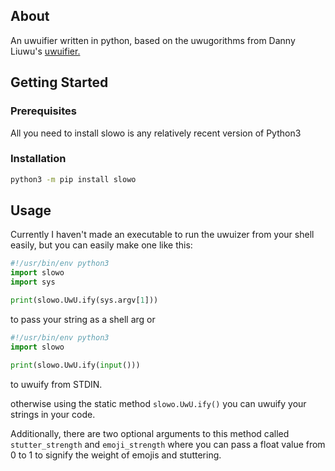 <!-- ABOUT -->
## About 

An uwuifier written in python, based on the uwugorithms from Danny Liuwu's [uwuifier.](https://github.com/Daniel-Liu-c0deb0t/uwu)

<!-- GETTING STARTED -->
## Getting Started

### Prerequisites

All you need to install slowo is any relatively recent version of Python3

### Installation

   ```sh
   python3 -m pip install slowo
   ```

<!-- USAGE EXAMPLES -->
## Usage

Currently I haven't made an executable to run the uwuizer from your shell easily, but you can easily make one like this:

```py
#!/usr/bin/env python3
import slowo
import sys

print(slowo.UwU.ify(sys.argv[1]))
```

to pass your string as a shell arg or 

```py
#!/usr/bin/env python3
import slowo

print(slowo.UwU.ify(input()))
```

to uwuify from STDIN.

otherwise using the static method `slowo.UwU.ify()` you can uwuify your strings in your code.

Additionally, there are two optional arguments to this method called `stutter_strength` and `emoji_strength` where you can pass a float value from 0 to 1 to signify the weight of emojis and stuttering.
